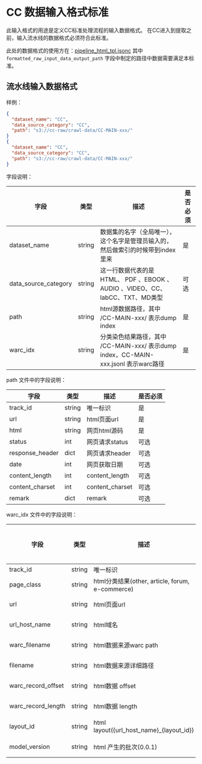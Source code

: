 # CC 数据输入格式标准

此输入格式的用途是定义CC标准处理流程的输入数据格式。
在CC进入到提取之前，输入流水线的数据格式必须符合此标准。

此处的数据格式的使用方在：[pipeline_html_tpl.jsonc](../../../llm-web-kit/pipeline/pipe_tpl/pipeline_html_tpl.jsonc)
其中 `formatted_raw_input_data_output_path` 字段中制定的路径中数据需要满足本标准。

## 流水线输入数据格式

样例：

```json lines
{
  "dataset_name": "CC",
  "data_source_category": "CC",
  "path": "s3://cc-raw/crawl-data/CC-MAIN-xxx/"
}
{
  "dataset_name": "CC",
  "data_source_category": "CC",
  "path": "s3://cc-raw/crawl-data/CC-MAIN-xxx/"
}

```

字段说明：

| 字段             | 类型   | 描述                                                                                | 是否必须 |
| ---------------- | ------ | ----------------------------------------------------------------------------------- | -------- |
| dataset_name     | string | 数据集的名字（全局唯一），这个名字是管理员输入的，然后做索引的时候带到index里来     | 是       |
| data_source_category | string | 这一行数据代表的是HTML、 PDF 、EBOOK 、AUDIO 、VIDEO、CC、labCC、TXT、MD类型        | 可选     |
| path             | string | html源数据路径，其中 /CC-MAIN-xxx/ 表示dump index                                   | 是       |
| warc_idx         | string | 分类染色结果路径，其中 /CC-MAIN-xxx/ 表示dump index，CC-MAIN-xxx.jsonl 表示warc路径 | 是       |

path 文件中的字段说明：

| 字段            | 类型   | 描述            | 是否必须 |
| --------------- | ------ | --------------- | -------- |
| track_id        | string | 唯一标识        | 是       |
| url             | string | html页面url     | 是       |
| html            | string | 网页html源码    | 是       |
| status          | int    | 网页请求status  | 可选     |
| response_header | dict   | 网页请求header  | 可选     |
| date            | int    | 网页获取日期    | 可选     |
| content_length  | int    | content_length  | 可选     |
| content_charset | int    | content_charset | 可选     |
| remark          | dict   | remark          | 可选     |

warc_idx 文件中的字段说明：

| 字段               | 类型   | 描述                                            | 是否必须 |
| ------------------ | ------ | ----------------------------------------------- | -------- |
| track_id           | string | 唯一标识                                        | 是       |
| page_class         | string | html分类结果(other, article, forum, e-commerce) | 是       |
| url                | string | html页面url                                     | 可选     |
| url_host_name      | string | html域名                                        | 可选     |
| warc_filename      | string | html数据来源warc path                           | 可选     |
| filename           | string | html数据来源详细路径                            | 可选     |
| warc_record_offset | string | html数据 offset                                 | 可选     |
| warc_record_length | string | html数据 length                                 | 可选     |
| layout_id          | string | html layout({url_host_name}\_{layout_id})       | 可选     |
| model_version      | string | html 产生的批次(0.0.1)                          | 可选     |

